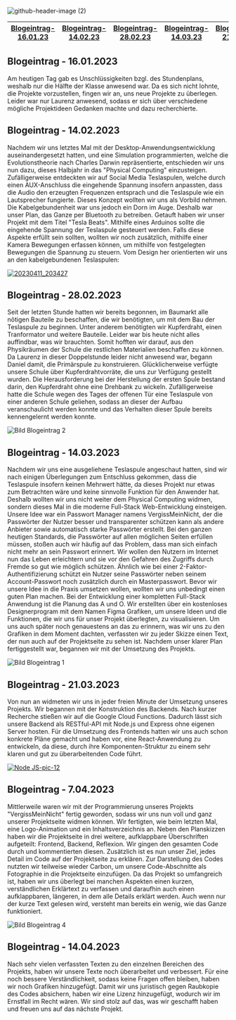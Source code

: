![github-header-image (2)](https://user-images.githubusercontent.com/111282979/232119853-52dee20b-6259-493a-8a52-3e239aeb1b82.png)



|[Blogeintrag-16.01.23](#blogeintrag---16012023)|[Blogeintrag-14.02.23](#blogeintrag---14022023)|[Blogeintrag-28.02.23](#blogeintrag---28022023)|[Blogeintrag-14.03.23](#blogeintrag---14032023)|[Blogeintrag-21.03.23](#blogeintrag---21032023)|[Blogeintrag-14.04.23](#blogeintrag---14042023)|
:-------------------:|:-------------------:|:-------------------:|:-------------------:|:-------------------:|:-------------------:|

## Blogeintrag - 16.01.2023

Am heutigen Tag gab es Unschlüssigkeiten bzgl. des Stundenplans, weshalb nur die Hälfte der Klasse anwesend war. Da es sich nicht lohnte, die Projekte vorzustellen, fingen wir an, uns neue Projekte zu überlegen. Leider war nur Laurenz anwesend, sodass er sich über verschiedene mögliche Projektideen Gedanken machte und dazu recherchierte.

## Blogeintrag - 14.02.2023

Nachdem wir uns letztes Mal mit der Desktop-Anwendungsentwicklung auseinandergesetzt hatten, und eine Simulation programmierten, welche die Evolutionstheorie nach Charles Darwin repräsentierte, entschieden wir uns nun dazu, dieses Halbjahr in das "Physical Computing" einzusteigen. Zufälligerweise entdeckten wir auf Social Media Teslaspulen, welche durch einen AUX-Anschluss die eingehende Spannung insofern anpassten, dass die Audio den erzeugten Frequenzen entsprach und die Teslaspule wie ein Lautsprecher fungierte. Dieses Konzept wollten wir uns als Vorbild nehmen. Die Kabelgebundenheit war uns jedoch ein Dorn im Auge. Deshalb war unser Plan, das Ganze per Bluetooth zu betreiben. Getauft haben wir unser Projekt mit dem Titel "Tesla Beats". Mithilfe eines Arduinos sollte die eingehende Spannung der Teslaspule gesteuert werden. Falls diese Aspekte erfüllt sein sollten, wollten wir noch zusätzlich, mithilfe einer Kamera Bewegungen erfassen können, um mithilfe von festgelegten Bewegungen die Spannung zu steuern. Vom Design her orientierten wir uns an den kabelgebundenen Teslaspulen:

[![20230411_203427](https://user-images.githubusercontent.com/111282979/231257475-f5c9ac69-5901-435d-827c-68555571c453.jpg)](https://www.youtube.com/shorts/9_NoVwdvP4I)


## Blogeintrag - 28.02.2023

Seit der letzten Stunde hatten wir bereits begonnen, im Baumarkt alle nõtigen Bauteile zu beschaffen, die wir benötigten, um mit
dem Bau der Teslaspule zu beginnen. Unter anderem benötigten wir Kupferdraht, einen Tranformator und weitere Bauteile.
Leider war bis heute nicht alles auffindbar, was wir brauchten. Somit hofften wir darauf, aus den Physikräumen der Schule die restlichen Materialien beschaffen zu können. Da Laurenz in dieser Doppelstunde leider nicht anwesend war, begann Daniel damit, die Primärspule zu konstruieren. Glücklicherweise verfügte unsere Schule über Kupferdrahtvorräte, die uns zur Verfügung gestellt wurden. Die Herausforderung bei der Herstellung der ersten Spule bestand darin, den Kupferdraht ohne eine Drehbank zu wickeln. 
Zufälligerweise hatte die Schule wegen des Tages der offenen Tür eine Teslaspule von einer anderen Schule geliehen, sodass an dieser der Aufbau veranschaulicht werden konnte und das Verhalten dieser Spule bereits kennengelernt werden konnte.

![Bild Blogeintrag 2](https://user-images.githubusercontent.com/111282979/231255524-049d1a20-d767-4e27-bc09-1def42fc7f3a.jpg)



## Blogeintrag - 14.03.2023

Nachdem wir uns eine ausgeliehene Teslaspule angeschaut hatten, sind wir nach einigen Überlegungen zum Entschluss gekommen, dass die Teslaspule insofern keinen Mehrwert hätte, da dieses Projekt nur etwas zum Betrachten wäre und keine sinnvolle Funktion für den Anwender hat. 
Deshalb wollten wir uns nicht weiter dem Physical Computing widmen, sondern dieses Mal in die moderne Full-Stack Web-Entwicklung einsteigen.
Unsere Idee war ein Passwort Manager namens VergissMeinNicht, der die Passwörter der Nutzer besser und transparenter schützen kann als andere Anbieter sowie automatisch starke Passwörter erstellt. Bei den ganzen heutigen Standards, die Passwörter auf allen möglichen Seiten erfüllen müssen, stoßen auch wir häufig auf das Problem, dass man sich einfach nicht mehr an sein Passwort erinnert.
Wir wollen den Nutzern im Internet nun das Leben erleichtern und sie vor den Gefahren des Zugriffs durch Fremde so gut wie möglich schützen. 
Ähnlich wie bei einer 2-Faktor-Authentifizierung schützt ein Nutzer seine Passwörter neben seinem Account-Passwort noch zusätzlich durch ein Masterpasswort.
Bevor wir unsere Idee in die Praxis umsetzen wollen, wollten wir uns unbedingt einen guten Plan machen. Bei der Entwicklung einer kompletten Full-Stack Anwendung ist die Planung das A und O. Wir erstellten über ein kostenloses Designerprogram mit dem Namen Figma Grafiken, um unsere Ideen und die Funktionen, die wir uns für unser Projekt überlegten, zu visualisieren. Um uns auch später noch genauestens an das zu erinnern, was wir uns zu den Grafiken in dem Moment dachten, verfassten wir zu jeder Skizze einen Text, der nun auch auf der Projektseite zu sehen ist. Nachdem unser klarer Plan fertiggestellt war, begannen wir mit der Umsetzung des Projekts. 

![Bild Blogeintrag 1](https://user-images.githubusercontent.com/111282979/231255651-992358e6-2d29-4e10-a0fa-18cfabd53903.jpg)


## Blogeintrag - 21.03.2023

Von nun an widmeten wir uns in jeder freien Minute der Umsetzung unseres Projekts. Wir begannen mit der Konstruktion des Backends. Nach kurzer Recherche stießen wir auf die Google Cloud Functions. Dadurch lässt sich unsere Backend als RESTful-API mit Node.js und Express ohne eigenen Server hosten. Für die Umsetzung des Frontends hatten wir uns auch schon konkrete Pläne gemacht und haben vor, eine React-Anwendung zu entwickeln, da diese, durch ihre Komponenten-Struktur zu einem sehr klaren und gut zu überarbeitenden Code führt. 

[![Node JS-pic-12](https://user-images.githubusercontent.com/111282979/231259269-c62c838c-c022-4310-b007-b0a92fe424ca.png)](https://kinglearn.ir/wp-content/uploads/2021/03/Node.JS-pic-12.png)

## Blogeintrag - 7.04.2023

Mittlerweile waren wir mit der Programmierung unseres Projekts "VergissMeinNicht" fertig geworden, sodass wir uns nun voll und ganz unserer Projektseite widmen können. Wir fertigten, wie beim letzten Mal, eine Logo-Animation und ein Inhaltsverzeichnis an. Neben den Planskizzen haben wir die Projektseite in drei weitere, aufklappbare Überschriften aufgeteilt: Frontend, Backend, Reflexion. Wir gingen den gesamten Code durch und kommentierten diesen.
Zusätzlich ist es nun unser Ziel, jedes Detail im Code auf der Projektseite zu erklären.
Zur Darstellung des Codes nutzten wir teilweise wieder Carbon, um unsere Code-Abschnitte als Fotographie in die Projektseite einzufügen.
Da das Projekt so umfangreich ist, haben wir uns überlegt bei manchen Aspekten einen kurzen, verständlichen Erklärtext zu verfassen und daraufhin auch einen aufklappbaren, längeren, in dem alle Details erklärt werden. Auch wenn nur der kurze Text gelesen wird, versteht man bereits ein wenig, wie das Ganze funktioniert.

![Bild Blogeintrag 4](https://user-images.githubusercontent.com/111282979/231255825-5ecd0cb1-b44e-4bc1-b583-2aa800c034a8.jpg)

## Blogeintrag - 14.04.2023

Nach sehr vielen verfassten Texten zu den einzelnen Bereichen des Projekts, haben wir unsere Texte noch überarbeitet und verbessert.
Für eine noch bessere Verständlichkeit, sodass keine Fragen offen bleiben, haben wir noch Grafiken hinzugefügt. 
Damit wir uns juristisch gegen Raubkopie des Codes absichern, haben wir eine Lizenz hinzugefügt, wodurch wir im Ernstfall im Recht wären.
Wir sind stolz auf das, was wir geschafft haben und freuen uns auf das nächste Projekt.



